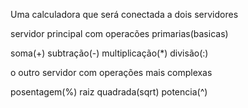 Uma calculadora que será conectada a dois servidores


servidor principal com operacões primarias(basicas)

soma(+)
subtração(-)
multiplicação(*)
divisão(:)

o outro servidor com operações mais complexas

posentagem(%) 
raiz quadrada(sqrt)
potencia(^)